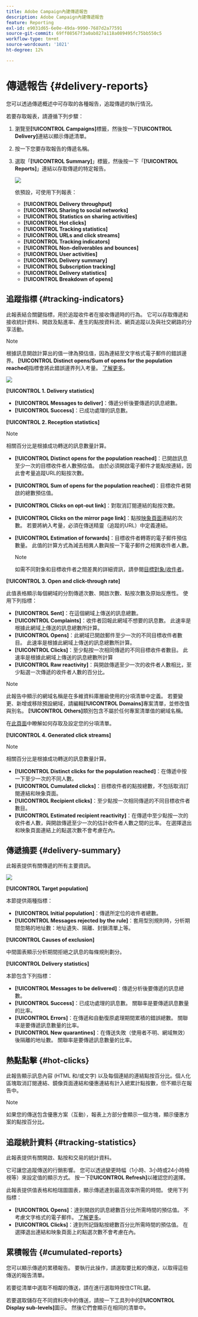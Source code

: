 ```yaml
---
title: Adobe Campaign內建傳遞報告
description: Adobe Campaign內建傳遞報告
feature: Reporting
exl-id: e9031d65-6e0e-49da-9990-7687d2a77591
source-git-commit: 69ff08567f3a0ab827a118a089495fc75bb550c5
workflow-type: tm+mt
source-wordcount: '1021'
ht-degree: 12%

---
```


# 傳遞報告 {#delivery-reports}

您可以透過傳遞概述中可存取的各種報告，追蹤傳遞的執行情況。

若要存取報表，請遵循下列步驟：

1. 瀏覽至&#x200B;**[!UICONTROL Campaigns]**&#x200B;標籤，然後按一下&#x200B;**[!UICONTROL Delivery]**&#x200B;連結以顯示傳遞清單。
1. 按一下您要存取報告的傳遞名稱。
1. 選取「**[!UICONTROL Summary]**」標籤，然後按一下「**[!UICONTROL Reports]**」連結以存取傳遞的特定報告。

   ![](assets/detailed-report-2.png)

   依預設，可使用下列報表：

   * **[!UICONTROL Delivery throughput]**
   * **[!UICONTROL Sharing to social networks]**
   * **[!UICONTROL Statistics on sharing activities]**
   * **[!UICONTROL Hot clicks]**
   * **[!UICONTROL Tracking statistics]**
   * **[!UICONTROL URLs and click streams]**
   * **[!UICONTROL Tracking indicators]**
   * **[!UICONTROL Non-deliverables and bounces]**
   * **[!UICONTROL User activities]**
   * **[!UICONTROL Delivery summary]**
   * **[!UICONTROL Subscription tracking]**
   * **[!UICONTROL Delivery statistics]**
   * **[!UICONTROL Breakdown of opens]**

## 追蹤指標 {#tracking-indicators}

此報表結合關鍵指標，用於追蹤收件者在接收傳遞時的行為。 它可以存取傳遞和接收統計資料、開啟及點進率、產生的點按資料流、網頁追蹤以及與社交網路的分享活動。

>[!NOTE]
>
>根據訊息開啟計算出的值一律為預估值，因為連結至文字格式電子郵件的錯誤邊界。 **[!UICONTROL Distinct opens/Sum of opens for the population reached]**&#x200B;指標會將此錯誤邊界列入考量。 [了解更多](metrics-calculation.md#tracking-opens-)。

![](assets/tracking-report-synthesis.png)

**[!UICONTROL 1. Delivery statistics]**

* **[!UICONTROL Messages to deliver]**：傳遞分析後要傳遞的訊息總數。
* **[!UICONTROL Success]**：已成功處理的訊息數。

**[!UICONTROL 2. Reception statistics]**

>[!NOTE]
>
>相關百分比是根據成功轉送的訊息數量計算。

* **[!UICONTROL Distinct opens for the population reached]**：已開啟訊息至少一次的目標收件者人數預估值。 由於必須開啟電子郵件才能點按連結，因此會考量追蹤URL的點按次數。
* **[!UICONTROL Sum of opens for the population reached]**：目標收件者開啟的總數預估值。
* **[!UICONTROL Clicks on opt-out link]**：對取消訂閱連結的點按次數。
* **[!UICONTROL Clicks on the mirror page link]**：點按[映象頁面](../send/mirror-page.md)連結的次數。 若要將納入考量，必須在傳送精靈（追蹤的URL）中定義連結。
* **[!UICONTROL Estimation of forwards]**：目標收件者轉寄的電子郵件預估數量。 此值的計算方式為減去相異人數與按一下電子郵件之相異收件者人數。

  >[!NOTE]
  >
  >如需不同對象和目標收件者之間差異的詳細資訊，請參閱[目標對象/收件者](metrics-calculation.md#targeted-persons---recipients)。

**[!UICONTROL 3. Open and click-through rate]**

此值表格顯示每個網域的分割傳遞次數、開啟次數、點按次數及原始反應性。 使用下列指標：

* **[!UICONTROL Sent]**：在這個網域上傳送的訊息總數。
* **[!UICONTROL Complaints]**：收件者回報此網域不想要的訊息數。 此速率是根據此網域上傳送的訊息總數所計算。
* **[!UICONTROL Opens]**：此網域已開啟郵件至少一次的不同目標收件者數目。 此速率是根據此網域上傳送的訊息總數所計算。
* **[!UICONTROL Clicks]**：至少點按一次相同傳遞的不同目標收件者數目。 此速率是根據此網域上傳送的訊息總數所計算
* **[!UICONTROL Raw reactivity]**：與開啟傳遞至少一次的收件者人數相比，至少點選一次傳遞的收件者人數的百分比。

>[!NOTE]
>
>此報告中顯示的網域名稱是在多維資料庫層級使用的分項清單中定義。 若要變更、新增或移除預設網域，請編輯&#x200B;**[!UICONTROL Domains]**&#x200B;專案清單，並修改值與別名。 **[!UICONTROL Others]**&#x200B;類別包含不屬於任何專案清單值的網域名稱。
>
>在[此頁面](../config/ui-settings.md)中瞭解如何存取及設定您的分項清單。


**[!UICONTROL 4. Generated click streams]**

>[!NOTE]
>
>相關百分比是根據成功轉送的訊息數量計算。

* **[!UICONTROL Distinct clicks for the population reached]**：在傳遞中按一下至少一次的不同人數。
* **[!UICONTROL Cumulated clicks]**：目標收件者的點按總數，不包括取消訂閱連結和映象頁面。
* **[!UICONTROL Recipient clicks]**：至少點按一次相同傳遞的不同目標收件者數目。
* **[!UICONTROL Estimated recipient reactivity]**：在傳遞中至少點按一次的收件者人數，與開啟傳遞至少一次的估計收件者人數之間的比率。 在選擇退出和映象頁面連結上的點選次數不會考慮在內。
<!--
**[!UICONTROL 5. Web tracking]**

* **[!UICONTROL Visited pages]**: Number of web pages visited following message reception.
* **[!UICONTROL Transactions]**: Number of purchases following message reception.
* **[!UICONTROL Total amount]**: Total amount of purchases following message reception. 
* **[!UICONTROL Average transaction amount]**: Average purchase made by distinct delivery recipients. 
* **[!UICONTROL Articles]**: Number of articles purchased by the delivery recipients. 
* **[!UICONTROL Average count of articles per transaction]**: Average number of items per purchase made by distinct recipients.
* **[!UICONTROL Average amount per message]**: Average amount of purchases generated per message.

  >[!NOTE]
  >
  >In order for a visited page, transaction, amount or article to be taken into account, a webtracking tag must be inserted into the matching web page. Webtracking configuration is presented in [this section](../../configuration/using/about-web-tracking.md).

**[!UICONTROL 6. Sharing activities to email and social networks]**

This section shows the number of messages shared on each social network. For more on this, refer to [Sharing to social networks](../../reporting/using/global-reports.md#sharing-to-social-networks).

## URLs and click streams {#urls-and-click-streams}

This report shows the list of pages visited following a delivery. 

![](assets/s_ncs_user_url_report.png)

You can configure the contents of this report by selecting: the score chart to be displayed, the time filter (since the action launch, over the first 6 hours following launch, etc.) and the data display mode (by label, by URL, by category. Click **[!UICONTROL Refresh]** to confirm your selection.

The following rates are displayed in the upper section of the report:

* **[!UICONTROL Reactivity]**: Ratio of the number of targeted recipients having clicked in a delivery, in relation to the estimated number of targeted recipients having opened a delivery. Clicks on the opt-out link and on the mirror page are not taken into account.

  >[!NOTE]
  >
  >For more information on tracking opens, refer to [this section](metrics-calculation.md#tracking-opens-).

* **[!UICONTROL Distinct clicks]**: Number of distinct people having clicked at least once (excluding unsubscription link and mirror page) in a delivery. The rate displayed is calculated based on the number of messages delivered successfully. 
* **[!UICONTROL Cumulated clicks]**: Total number of clicks by targeted recipients (excluding unsubscription link and mirror page). The rate displayed is calculated based on the number of messages forwarded successfully.

**[!UICONTROL Platform average]**: This average rate, displayed under each rate (reactivity, distinct clicks, and cumulated clicks), is calculated for deliveries sent over the previous six months. Only deliveries with the same typology and on the same channel are taken into account. Proofs are excluded.

The central table provides the following information:

* **[!UICONTROL Clicks]**: Number of cumulated clicks, per link. 
* **[!UICONTROL Clicks (in %)]**: Breakdown of the number of clicks per link, in relation to the total number of cumulated clicks.

**[!UICONTROL Breakdown of clicks in time]**

This chart shows the breakdown of cumulated clicks per day.
-->

## 傳遞摘要 {#delivery-summary}

此報表提供有關傳遞的所有主要資訊。

![](assets/user-report-summary.png)

**[!UICONTROL Target population]**

本節提供兩種指標：

* **[!UICONTROL Initial population]**：傳遞所定位的收件者總數。
* **[!UICONTROL Messages rejected by the rule]**：套用型別規則時，分析期間忽略的地址數：地址遺失、隔離、封鎖清單上等。<!--For more information on typology rules, refer to this [page](../../delivery/using/steps-validating-the-delivery.md#validation-process-with-typologies).-->

**[!UICONTROL Causes of exclusion]**

中間圖表顯示分析期間拒絕之訊息的每條規則劃分。

**[!UICONTROL Delivery statistics]**

本節包含下列指標：

* **[!UICONTROL Messages to be delivered]**：傳遞分析後要傳遞的訊息總數。
* **[!UICONTROL Success]**：已成功處理的訊息數。 關聯率是要傳遞訊息數量的比率。
* **[!UICONTROL Errors]**：在傳遞和自動復原處理期間累積的錯誤總數。 關聯率是要傳遞訊息數量的比率。
* **[!UICONTROL New quarantines]**：在傳送失敗（使用者不明、網域無效）後隔離的地址數。 關聯率是要傳遞訊息數量的比率。

## 熱點點擊 {#hot-clicks}

此報告顯示訊息內容 (HTML 和/或文字) 以及每個連結的連結點按百分比。個人化區塊取消訂閱連結、鏡像頁面連結和優惠連結有計入總累計點按數，但不顯示在報告中。

>[!NOTE]
>
>如果您的傳送包含優惠方案（互動），報表上方部分會顯示一個方塊，顯示優惠方案的點按百分比。


## 追蹤統計資料 {#tracking-statistics}

此報表提供有關開啟、點按和交易的統計資料。

它可讓您追蹤傳送的行銷影響。 您可以透過變更時幅（1小時、3小時或24小時檢視等）來設定值的顯示方式。 按一下&#x200B;**[!UICONTROL Refresh]**&#x200B;以確認您的選擇。

此報表提供值表格和柏瑞圖圖表，顯示傳遞達到最高效率所需的時間。 使用下列指標：

* **[!UICONTROL Opens]**：達到開啟的訊息總數百分比所需時間的預估值。 不考慮文字格式的電子郵件。 [了解更多](metrics-calculation.md#tracking-opens-)。
* **[!UICONTROL Clicks]**：達到所記錄點按總數百分比所需時間的預估值。 在選擇退出連結和映象頁面上的點選次數不會考慮在內。
<!--
* **[!UICONTROL Transactions]**: Time required to achieve a percentage of the total number of transactions following message reception. In order for a transaction to be taken into account, a transaction type webtracking tag must be inserted into the matching web page. Webtracking configuration is presented in [this section](../../configuration/using/about-web-tracking.md).
-->


## 累積報告 {#cumulated-reports}

您可以顯示傳遞的累積報告。 要執行此操作，請選取要比較的傳送，以取得這些傳送的報告清單。

若要從清單中選取不相鄰的傳送，請在進行選取時按住CTRL鍵。

若要選取儲存在不同資料夾中的傳送，請按一下工具列中的&#x200B;**[!UICONTROL Display sub-levels]**&#x200B;圖示。 然後它們會顯示在相同的清單中。
